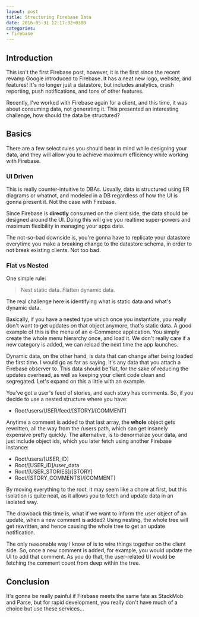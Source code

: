 ```yaml
---
layout: post
title: Structuring Firebase Data
date: 2016-05-31 12:17:32+0300
categories: 
- firebase
---
```



## Introduction

This isn't the first Firebase post, however, it is the first since the recent revamp Google introduced to Firebase. It has a neat new logo, website, and features! It's no longer just a datastore, but includes analytics, crash reporting, push notifications, and tons of other features.

Recently, I've worked with Firebase again for a client, and this time, it was about consuming data, not generating it. This presented an interesting challenge, how should the data be structured?

## Basics

There are a few select rules you should bear in mind while designing your data, and they will allow you to achieve maximum efficiency while working with Firebase.

### UI Driven

This is really counter-intuitive to DBAs. Usually, data is structured using ER diagrams or whatnot, and modeled in a DB regardless of how the UI is gonna present it. Not the case with Firebase.

Since Firebase is **directly** consumed on the client side, the data should be designed around the UI. Doing this will give you realtime super-powers and maximum flexibility in managing your apps data.

The not-so-bad downside is, you're gonna have to replicate your datastore everytime you make a breaking change to the datastore schema, in order to not break existing clients. Not too bad.

### Flat vs Nested

One simple rule:

> Nest static data. Flatten dynamic data.

The real challenge here is identifying what is static data and what's dynamic data.

Basically, if you have a nested type which once you instantiate, you really don't want to get updates on that object anymore, that's static data. A good example of this is the menu of an e-Commerce application. You simply create the whole menu hierarchy once, and load it. We don't really care if a new category is added, we can reload the next time the app launches.

Dynamic data, on the other hand, is data that can change after being loaded the first time. I would go as far as saying, it's any data that you attach a Firebase observer to. This data should be flat, for the sake of reducing the updates overhead, as well as keeping your client code clean and segregated. Let's expand on this a little with an example.

You've got a user's feed of stories, and each story has comments. So, if you decide to use a nested structure where you have:

+ Root/users/USER/feed/[STORY]/[COMMENT]

Anytime a comment is added to that last array, the **whole** object gets rewritten, all the way from the /users path, which can get insanely expensive pretty quickly. The alternative, is to denormalize your data, and just include object ids, which you later fetch using another Firebase instance:

+ Root/users/[USER_ID]
+ Root/[USER_ID]/user_data
+ Root/[USER_STORIES]/[STORY]
+ Root/[STORY_COMMENTS]/[COMMENT]

By moving everything to the root, it may seem like a chore at first, but this isolation is quite neat, as it allows you to fetch and update data in an isolated way.

The drawback this time is, what if we want to inform the user object of an update, when a new comment is added? Using nesting, the whole tree will get rewritten, and hence causing the whole tree to get an update notification.

The only reasonable way I know of is to wire things together on the client side. So, once a new comment is added, for example, you would update the UI to add that comment. As you do that, the user-related UI would be fetching the comment count from deep within the tree.

## Conclusion

It's gonna be really painful if Firebase meets the same fate as StackMob and Parse, but for rapid development, you really don't have much of a choice but use these services...
